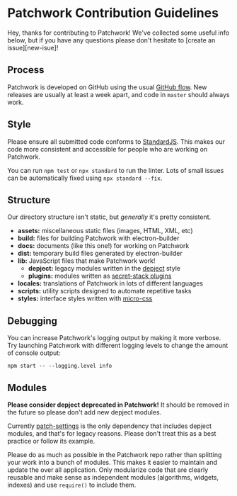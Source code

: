 # Patchwork Contribution Guidelines

Hey, thanks for contributing to Patchwork! We've collected some useful info
below, but if you have any questions please don't hesitate to [create an
issue][new-isue]!

## Process

Patchwork is developed on GitHub using the usual [GitHub flow][flow]. New
releases are usually at least a week apart, and code in `master` should always
work.

## Style

Please ensure all submitted code conforms to [StandardJS][standard]. This makes
our code more consistent and accessible for people who are working on Patchwork.

You can run `npm test` or `npx standard` to run the linter. Lots of small issues
can be automatically fixed using `npx standard --fix`.

## Structure

Our directory structure isn't static, but *generally* it's pretty consistent.

- **assets:** miscellaneous static files (images, HTML, XML, etc)
- **build:** files for building Patchwork with electron-builder
- **docs:** documents (like this one!) for working on Patchwork
- **dist:** temporary build files generated by electron-builder
- **lib:** JavaScript files that make Patchwork work!
  - **depject:** legacy modules written in the [depject][depject] style
  - **plugins:** modules written as [secret-stack plugins][plugins] 
- **locales:** translations of Patchwork in lots of different languages
- **scripts:** utility scripts designed to automate repetitive tasks
- **styles:** interface styles written with [micro-css][mcss]

## Debugging

You can increase Patchwork's logging output by making it more verbose. Try
launching Patchwork with different logging levels to change the amount of
console output:

```shell
npm start -- --logging.level info
```

## Modules

**Please consider depject deprecated in Patchwork!** It should be removed in
the future so please don't add new depject modules.

Currently [patch-settings][settings] is the only dependency that includes
depject modules, and that's for legacy reasons. Please don't treat this as a
best practice or follow its example.

Please do as much as possible in the Patchwork repo rather than splitting your
work into a bunch of modules. This makes it easier to maintain and update the
over all application. Only modularize code that are clearly reusable and make
sense as independent modules (algorithms, widgets, indexes) and use `require()`
to include them.

[depject]: https://github.com/depject/depject
[flow]: https://guides.github.com/introduction/flow/
[mcss]: https://github.com/mmckegg/micro-css
[new-issue]: https://github.com/ssbc/patchwork/issues/new
[plugins]: https://github.com/ssbc/secret-stack/blob/master/PLUGINS.md
[settings]: https://github.com/mixmix/patch-settings
[standard]: https://standardjs.com/
